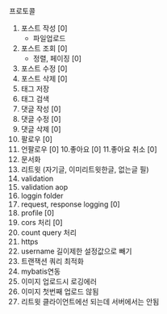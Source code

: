 프로토콜
1. 포스트 작성 [0]
    - 파일업로드
2. 포스트 조회 [0]
    - 정렬, 페이징 [0]
3. 포스트 수정 [0]
4. 포스트 삭제 [0]
5. 태그 저장
6. 태그 검색
5. 댓글 작성 [0]
6. 댓글 수정 [0]
7. 댓글 삭제 [0]
8. 팔로우 [0]
9. 언팔로우 [0]
10.좋아요 [0]
11.좋아요 취소 [0]
12. 문서화
13. 리트윗 (자기글, 이미리트윗한글, 없는글 필)
14. validation 
15. validation aop
16. loggin folder
17. request, response logging [0]
18. profile [0]
19. cors 처리 [0]
20. count query 처리
21. https
22. username 길이제한 설정값으로 빼기
23. 트랜잭션 쿼리 최적화
24. mybatis연동
25. 이미지 업로드시 로깅에러
26. 이미지 첫번째 업로드 않됨
27. 리트윗 클라이언트에선 되는데 서버에서는 안됨